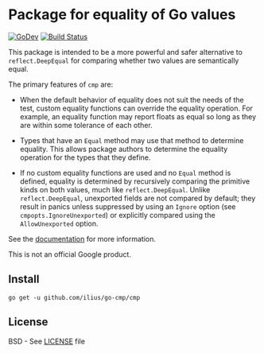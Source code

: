 # Package for equality of Go values

[![GoDev](https://img.shields.io/static/v1?label=godev&message=reference&color=00add8)][godev]
[![Build Status](https://github.com/ilius/go-cmp/actions/workflows/test.yml/badge.svg?branch=master)][actions]

This package is intended to be a more powerful and safer alternative to
`reflect.DeepEqual` for comparing whether two values are semantically equal.

The primary features of `cmp` are:

* When the default behavior of equality does not suit the needs of the test,
  custom equality functions can override the equality operation.
  For example, an equality function may report floats as equal so long as they
  are within some tolerance of each other.

* Types that have an `Equal` method may use that method to determine equality.
  This allows package authors to determine the equality operation for the types
  that they define.

* If no custom equality functions are used and no `Equal` method is defined,
  equality is determined by recursively comparing the primitive kinds on both
  values, much like `reflect.DeepEqual`. Unlike `reflect.DeepEqual`, unexported
  fields are not compared by default; they result in panics unless suppressed
  by using an `Ignore` option (see `cmpopts.IgnoreUnexported`) or explicitly
  compared using the `AllowUnexported` option.

See the [documentation][godev] for more information.

This is not an official Google product.

[godev]: https://pkg.go.dev/github.com/ilius/go-cmp/cmp
[actions]: https://github.com/ilius/go-cmp/actions

## Install

```
go get -u github.com/ilius/go-cmp/cmp
```

## License

BSD - See [LICENSE][license] file

[license]: https://github.com/ilius/go-cmp/blob/master/LICENSE
